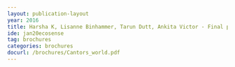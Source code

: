 ```yaml
---
layout: publication-layout
year: 2016
title: Harsha K, Lisanne Binhammer, Tarun Dutt, Ankita Victor - Final presentation of Eco Sense project.
ide: jan20ecosense
tag: brochures
categories: brochures
docurl: /brochures/Cantors_world.pdf
---
```

